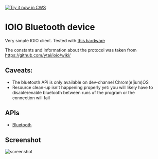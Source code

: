 <a target="_blank" href="https://chrome.google.com/webstore/detail/hknlnnbpihcamokfeggmahjgldbcpkof">![Try it now in CWS](https://raw.github.com/GoogleChrome/chrome-app-samples/master/tryitnowbutton.png "Click here to install this sample from the Chrome Web Store")</a>


# IOIO Bluetooth device

Very simple IOIO client. Tested with [this hardware](http://www.adafruit.com/blog/2012/06/15/new-product-ioio-mint-portable-android-development-kit/)

The constants and information about the protocol was taken from https://github.com/ytai/ioio/wiki/

## Caveats:
* The bluetooth API is only available on dev-channel Chrom(e|ium)OS
* Resource clean-up isn't happening properly yet: you will likely have to disable/enable bluetooth between runs of the program or the connection will fail

## APIs

* [Bluetooth](http://developer.chrome.com/apps/bluetooth.html)
     
## Screenshot
![screenshot](/apps/samples/ioio/assets/screenshot_1280_800.png)


